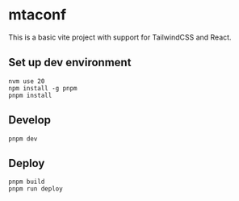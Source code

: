 # mtaconf

This is a basic vite project with support for TailwindCSS and React.

## Set up dev environment

```
nvm use 20
npm install -g pnpm
pnpm install
```

## Develop

```
pnpm dev
```

## Deploy

```
pnpm build
pnpm run deploy
```
